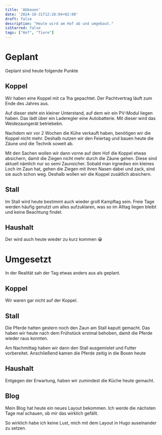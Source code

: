 ```yaml
---
title: 'Abbauen'
date: '2024-10-31T12:26:04+02:00'
draft: false
description: "Heute wird am Hof ab und umgebaut."
isStarred: false
tags: ["Hof", "Tiere"]
---
```

# Geplant
Geplant sind heute folgende Punkte

## Koppel
Wir haben eine Koppel mit ca 1ha gepachtet. Der Pachtvertrag läuft zum Ende des Jahres aus.

Auf dieser steht ein kleiner Unterstand, auf dem wir ein PV-Modul liegen haben. Das lädt über ein Laderegler eine Autobatterie. Mit dieser wird das Weidezaungerät betriebebn.

Nachdem wir vor 2 Wochen die Kühe verkauft haben, benötigen wir die Koppel nicht mehr. Deshalb nutzen wir den Feiertag und bauen heute die Zäune und die Technik
soweit ab.

Mit den Sachen wollen wir dann vorne auf dem Hof die Koppel etwas absichern, damit die Ziegen nicht mehr durch die Zäune gehen.
Diese sind aktuell nämlich nur so semi Zaunsicher. Sobald man irgnedwo ein kleines Loch im Zaun hat, gehen die Ziegen mit ihren Nasen dabei und zack, sind sie auch 
schon weg.
Deshalb wollen wir die Koppel zusätlich absichern.

## Stall
Im Stall wird heute bestimmt auch wieder groß Kampftag sein. Freie Tage werden häufig genutzt um alles aufzuklaren, was so im Alltag liegen bleibt und keine
Beachtung findet.

## Haushalt
Der wird auch heute wieder zu kurz kommen :grinning:

# Umgesetzt
In der Realität sah der Tag etwas anders aus als geplant.

## Koppel
Wir waren gar nicht auf der Koppel.

## Stall
Die Pferde hatten gestern noch den Zaun am Stall kaputt gemacht. Das haben wir heute nach dem Frühstück
erstmal behoben, damit die Pferde wieder raus konnten.

Am Nachmittag haben wir dann den Stall ausgemistet und Futter vorbereitet. 
Anschließend kamen die Pferde zeitig in die Boxen heute

## Haushalt
Entgegen der Erwartung, haben wir zumindest die Küche heute gemacht.

## Blog
Mein Blog hat heute ein neues Layout bekommen.
Ich werde die nächsten Tage mal schauen, ob mir das wirklich gefällt.

So wirklich habe ich keine Lust, mich mit dem Layout in Hugo auseinander zu setzen.
